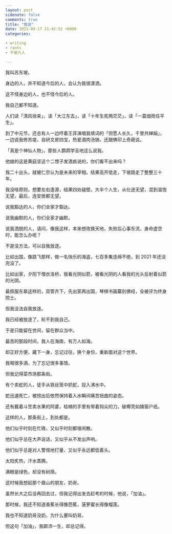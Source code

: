 ```yaml
---
layout: post
sidenote: false
comments: true
title: "放逐"
date: 2021-09-17 21:42:52 +0800
categories:

- writing
- rants
- 不是凡人

---
```


我叫苏东坡。

身边的人，并不知道今后的人，会认为我很潇洒。

这不怪身边的人，也不怪今后的人。

我自己都不知道。

人们读「清风徐来」，读「大江东去」，读「十年生死两茫茫」，读「一蓑烟雨任平生」。

到了中元节，还总有人一边哼着王菲演唱我填词的「但愿人长久，千里共婵娟」，一边说我修苏堤，自研文房四宝，热爱酒肉汤锅，还跟佛印上奇葩说。

「真是个神仙人物」，那些人鹦鹉学舌地这么说我。

他娘的这是黄庭坚这个二愣子发酒疯说的，你们看不出来吗？

我二十出头，就被仁宗认为是未来的宰相。结果高开低走，下坡路走了整整三十年。

我没啥原则，想要左右逢源，结果四处碰壁。大半个人生，从仕途无望，混到温饱无望，最后，连安居都无望。

说我豁达的人，你们全家才豁达。

说我幽默的人，你们全家才幽默。

说我洒脱的人，请问，像我这样，本来想改换天地，失败后心事东流，身命虚空时，能怎么办呢？

不是没方法，可以自我放逐。

比如出国，像路飞那样，做一名快乐的海盗，七百多集连绵不绝，到 2021 年还没完没了。

比如出家，夕阳下僧衣洛桥，我看光阴似箭，被看光阴的人看我的光头反射着似箭的光阴。

最佩服东皋这样的，双管齐下，先出家再出国，琴棋书画纂刻佛经，全被评为终身院士。

但我没法自我放逐。

我已经被放逐了，轮不到我自己。

于是只能留在世间，留在群众当中。

最苦的那段时间，我人在海南，有万人如海。

却正好方便，藏下一身，忘记过往，换个身份，重新面对这个世界。

我喝很多酒，为了忘记很多事情。

但我记得菜市场那条街。

有个卖蛇的人，徒手从铁丝笼中抓蛇，投入沸水中。

蛇迅速死亡，被捞出后依然保持着入水瞬间痛苦扭曲的姿态。

还有戴着斗笠卖水果的阿婆，枯槁的手里有带着钩尖的刀，破椰壳如捅窗户纸。

这样的人，那条街上，到处都是。

他们似乎时刻在忙碌，又似乎时刻都很闲散。

他们似乎总在大声说话，又似乎从不发出声响。

他们似乎总是对人警惕地打量，又似乎永远都低着头。

太阳炙热，汗水蒸腾。

满眼是绿色，却没有树荫。

这时候我想起那个眉山的朋友，奶哥。

虽然长大之后没再回去过，但我记得出发去赶考的时候，他说，「加油」。

那时候，我还不知道香蕉长得像芭蕉，菠萝蜜长得像榴莲。

我也不知道奶哥没奶，为什么要叫奶哥。

但这句「加油」，我颠沛一生，却总记得。


